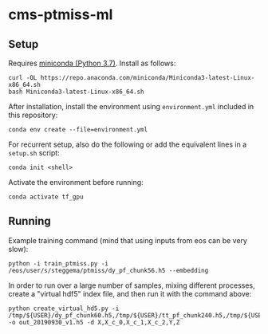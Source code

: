 # cms-ptmiss-ml

## Setup

Requires [miniconda (Python 3.7)](https://docs.conda.io/en/latest/miniconda.html#linux-installers). Install as follows:

```shell
curl -OL https://repo.anaconda.com/miniconda/Miniconda3-latest-Linux-x86_64.sh
bash Miniconda3-latest-Linux-x86_64.sh
```

After installation, install the environment using `environment.yml` included in this repository:

```shell
conda env create --file=environment.yml
```

For recurrent setup, also do the following or add the equivalent lines in a `setup.sh` script:

```shell
conda init <shell>
```

Activate the environment before running:

```shell
conda activate tf_gpu
```

## Running

Example training command (mind that using inputs from eos can be very slow):

```shell
python -i train_ptmiss.py -i /eos/user/s/steggema/ptmiss/dy_pf_chunk56.h5 --embedding
```

In order to run over a large number of samples, mixing different processes, create a "virtual hdf5" index file, and then run it with the command above:

```shell
python create_virtual_hd5.py -i /tmp/${USER}/dy_pf_chunk60.h5,/tmp/${USER}/tt_pf_chunk240.h5,/tmp/${USER}/dy_pf_chunk59.h5,/tmp/${USER}/tt_pf_chunk249.h5 -o out_20190930_v1.h5 -d X,X_c_0,X_c_1,X_c_2,Y,Z
```
